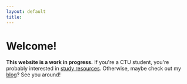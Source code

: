 ```yaml
---
layout: default
title:
---
```


# Welcome!

**This website is a work in progress.** If you're a CTU student, you're probably interested in [study resources](/teacher). Otherwise, maybe check out my [blog](/blog)? See you around!
